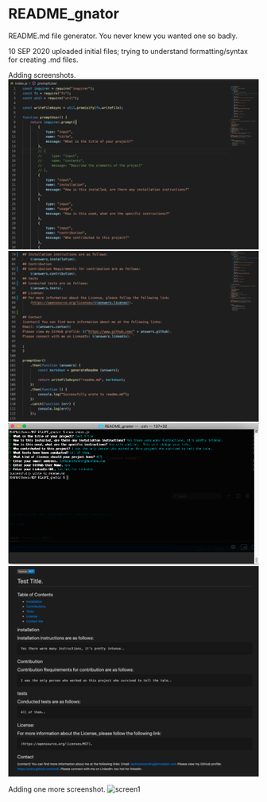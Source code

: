 # README_gnator
README.md file generator.  You never knew you wanted one so badly.


10 SEP 2020
uploaded initial files; trying to understand formatting/syntax for creating .md files.

Adding screenshots.
![screen1](./Screen_Shot_01.png)
![screen1](./Screen_Shot_02.png)
![screen1](./Screen_Shot_03.png)
![screen1](./Screen_Shot_04.png)


Adding one more screenshot.
![screen1](./Screen_Shot_02a.png)
